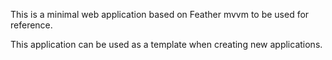 This is a minimal web application based on Feather mvvm to be used for reference.

This application can be used as a template when creating new applications.